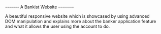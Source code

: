 ------- A Bankist Website --------

A beautiful responsive website which is showcased by using advanced DOM manipulation and explains more about the banker application feature and what it allows the user using the account to do.
